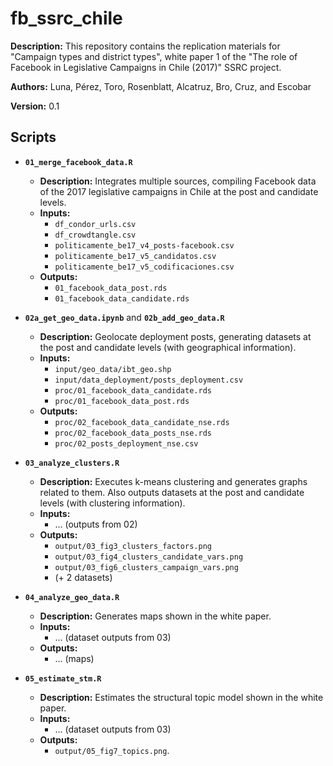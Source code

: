 # fb_ssrc_chile

**Description:** This repository contains the replication materials for "Campaign types and district types", white paper 1 of the "The role of Facebook in Legislative Campaigns in Chile (2017)" SSRC project. 

**Authors:** Luna, Pérez, Toro, Rosenblatt, Alcatruz, Bro, Cruz, and Escobar

**Version:** 0.1


## Scripts


- **`01_merge_facebook_data.R`**
  + **Description:** Integrates multiple sources, compiling Facebook data of the 2017 legislative campaigns in Chile at the post and candidate levels.
  + **Inputs:** 
    + `df_condor_urls.csv`
    + `df_crowdtangle.csv`
    + `politicamente_be17_v4_posts-facebook.csv`
    + `politicamente_be17_v5_candidatos.csv`
    + `politicamente_be17_v5_codificaciones.csv`
  + **Outputs:** 
    + `01_facebook_data_post.rds`
    + `01_facebook_data_candidate.rds`

- **`02a_get_geo_data.ipynb`** and **`02b_add_geo_data.R`**
  + **Description:** Geolocate deployment posts, generating datasets at the post and candidate levels (with geographical information).
  + **Inputs:** 
    + `input/geo_data/ibt_geo.shp`
    + `input/data_deployment/posts_deployment.csv`
    + `proc/01_facebook_data_candidate.rds`
    + `proc/01_facebook_data_post.rds`
  + **Outputs:** 
    + `proc/02_facebook_data_candidate_nse.rds`
    + `proc/02_facebook_data_posts_nse.rds`
    + `proc/02_posts_deployment_nse.csv`
- **`03_analyze_clusters.R`**
  + **Description:** Executes k-means clustering and generates graphs related to them. Also outputs datasets at the post and candidate levels (with clustering information).
  + **Inputs:** 
    + ... (outputs from 02)
  + **Outputs:**
    + `output/03_fig3_clusters_factors.png` 
    + `output/03_fig4_clusters_candidate_vars.png` 
    + `output/03_fig6_clusters_campaign_vars.png`
    + (+ 2 datasets)
- **`04_analyze_geo_data.R`**
  + **Description:** Generates maps shown in the white paper.
  + **Inputs:** 
    + ... (dataset outputs from 03)
  + **Outputs:** 
    + ... (maps)
- **`05_estimate_stm.R`**
  + **Description:** Estimates the structural topic model shown in the white paper.
  + **Inputs:** 
    + ... (dataset outputs from 03)
  + **Outputs:** 
    + `output/05_fig7_topics.png`.
